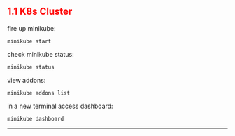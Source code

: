 ## <font color='red'> 1.1 K8s Cluster </font>

fire up minikube:
```
minikube start
```

check minikube status:
```
minikube status
```
view addons:
```
minikube addons list
```

in a new terminal access dashboard:
```
minikube dashboard
```

---
